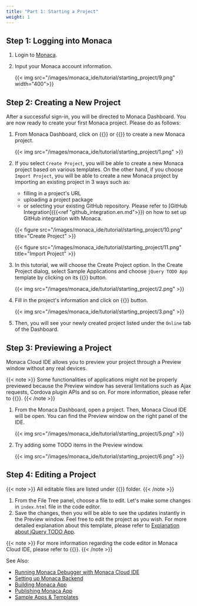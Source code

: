 ```yaml
---
title: "Part 1: Starting a Project"
weight: 1
---
```


## Step 1: Logging into Monaca

1.  Login to [Monaca](https://monaca.mobi/en/login).
2.  Input your Monaca account information.

    {{< img src="/images/monaca_ide/tutorial/starting_project/9.png" width="400">}}

## Step 2: Creating a New Project

After a successful sign-in, you will be directed to Monaca Dashboard.
You are now ready to create your first Monaca project. Please do as
follows:

1.  From Monaca Dashboard, click on {{<guilabel name="Create Project">}} or {{<guilabel name="Import Project">}} to create a new Monaca project.

    {{< img src="/images/monaca_ide/tutorial/starting_project/1.png" >}}

2.  If you select `Create Project`, you will be able to create a new
    Monaca project based on various templates. On the other hand, if you
    choose `Import Project`, you will be able to create a new Monaca
    project by importing an existing project in 3 ways such as:

    -   filling in a project's URL
    -   uploading a project package
    -   or selecting your existing GitHub repository. Please refer to [GitHub Integration]({{<ref "github_integration.en.md">}}) on how to set up GitHub integration with Monaca.

    {{< figure src="/images/monaca_ide/tutorial/starting_project/10.png" title="Create Project" >}}

    {{< figure src="/images/monaca_ide/tutorial/starting_project/11.png" title="Import Project" >}}

3.  In this tutorial, we will choose the Create Project option. In the
    Create Project dialog, select Sample Applications and choose
    `jQuery TODO App` template by clicking on its {{<guilabel name="Create New">}} button.

    {{< img src="/images/monaca_ide/tutorial/starting_project/2.png" >}}

4.  Fill in the project's information and click on {{<guilabel name="Make Project">}} button.

    {{< img src="/images/monaca_ide/tutorial/starting_project/3.png" >}}

5.  Then, you will see your newly created project listed under the
    `Online` tab of the Dashboard.

## Step 3: Previewing a Project

Monaca Cloud IDE allows you to preview your project through a Preview
window without any real devices.

{{< note >}}
    Some functionalities of applications might not be properly previewed
    because the Preview window has several limitations such as Ajax
    requests, Cordova plugin APIs and so on. For more information, please
    refer to {{<link href="/en/products_guide/monaca_ide/overview#live-preivew-limitations" title="Usage and Limitation of Live Preview" >}}.
{{< /note >}}

1.  From the Monaca Dashboard, open a project. Then, Monaca Cloud IDE
    will be open. You can find the Preview window on the right panel of
    the IDE.

    {{< img src="/images/monaca_ide/tutorial/starting_project/5.png" >}}

2.  Try adding some TODO items in the Preview window.

    {{< img src="/images/monaca_ide/tutorial/starting_project/6.png" >}}

## Step 4: Editing a Project

{{< note >}}
    All editable files are listed under {{<guilabel name="www/">}} folder.
{{< /note >}}

1.  From the File Tree panel, choose a file to edit. Let's make some
    changes in `index.html` file in the code editor.
2.  Save the changes, then you will be able to see the updates instantly
    in the Preview window. Feel free to edit the project as you wish.
    For more detailed explanation about this template, please refer to
    [Explanation about jQuery TODO App](/en/sampleapp/samples/todo/).

{{< note >}}
    For more information regarding the code editor in Monaca Cloud IDE,
    please refer to {{<link href="/en/products_guide/monaca_ide/overview/#code-editor" title="Code Editor">}}.
{{< /note >}}


See Also:

- [Running Monaca Debugger with Monaca Cloud IDE](../testing_debugging/)
- [Setting up Monaca Backend](../adding_backend/)
- [Building Monaca App](../building_app/)
- [Publishing Monaca App](../publishing_app/)
- [Sample Apps & Templates](/en/sampleapp/samples)
